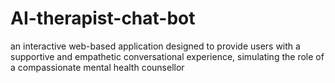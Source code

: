 # AI-therapist-chat-bot
an interactive web-based application designed to provide users with a supportive and empathetic conversational experience, simulating the role of a compassionate mental health counsellor
